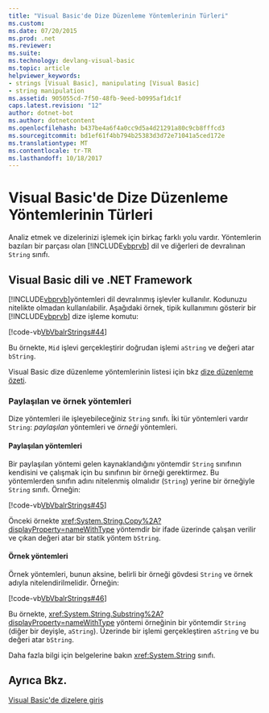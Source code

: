 ```yaml
---
title: "Visual Basic'de Dize Düzenleme Yöntemlerinin Türleri"
ms.custom: 
ms.date: 07/20/2015
ms.prod: .net
ms.reviewer: 
ms.suite: 
ms.technology: devlang-visual-basic
ms.topic: article
helpviewer_keywords:
- strings [Visual Basic], manipulating [Visual Basic]
- string manipulation
ms.assetid: 905055cd-7f50-48fb-9eed-b0995af1dc1f
caps.latest.revision: "12"
author: dotnet-bot
ms.author: dotnetcontent
ms.openlocfilehash: b437be4a6f4a0cc9d5a4d21291a80c9cb8fffcd3
ms.sourcegitcommit: bd1ef61f4bb794b25383d3d72e71041a5ced172e
ms.translationtype: MT
ms.contentlocale: tr-TR
ms.lasthandoff: 10/18/2017
---
```

# <a name="types-of-string-manipulation-methods-in-visual-basic"></a>Visual Basic'de Dize Düzenleme Yöntemlerinin Türleri
Analiz etmek ve dizelerinizi işlemek için birkaç farklı yolu vardır. Yöntemlerin bazıları bir parçası olan [!INCLUDE[vbprvb](~/includes/vbprvb-md.md)] dil ve diğerleri de devralınan `String` sınıfı.  
  
## <a name="visual-basic-language-and-the-net-framework"></a>Visual Basic dili ve .NET Framework  
 [!INCLUDE[vbprvb](~/includes/vbprvb-md.md)]yöntemleri dil devralınmış işlevler kullanılır. Kodunuzu nitelikte olmadan kullanılabilir. Aşağıdaki örnek, tipik kullanımını gösterir bir [!INCLUDE[vbprvb](~/includes/vbprvb-md.md)] dize işleme komutu:  
  
 [!code-vb[VbVbalrStrings#44](../../../../visual-basic/language-reference/functions/codesnippet/VisualBasic/types-of-string-manipulation-methods_1.vb)]  
  
 Bu örnekte, `Mid` işlevi gerçekleştirir doğrudan işlemi `aString` ve değeri atar `bString`.  
  
 Visual Basic dize düzenleme yöntemlerinin listesi için bkz [dize düzenleme özeti](../../../../visual-basic/language-reference/keywords/string-manipulation-summary.md).  
  
### <a name="shared-methods-and-instance-methods"></a>Paylaşılan ve örnek yöntemleri  
 Dize yöntemleri ile işleyebileceğiniz `String` sınıfı. İki tür yöntemleri vardır `String`: *paylaşılan* yöntemleri ve *örneği* yöntemleri.  
  
#### <a name="shared-methods"></a>Paylaşılan yöntemleri  
 Bir paylaşılan yöntemi gelen kaynaklandığını yöntemdir `String` sınıfının kendisini ve çalışmak için bu sınıfının bir örneği gerektirmez. Bu yöntemlerden sınıfın adını nitelenmiş olmalıdır (`String`) yerine bir örneğiyle `String` sınıfı. Örneğin:  
  
 [!code-vb[VbVbalrStrings#45](../../../../visual-basic/language-reference/functions/codesnippet/VisualBasic/types-of-string-manipulation-methods_2.vb)]  
  
 Önceki örnekte <xref:System.String.Copy%2A?displayProperty=nameWithType> yöntemdir bir ifade üzerinde çalışan verilir ve çıkan değeri atar bir statik yöntem `bString`.  
  
#### <a name="instance-methods"></a>Örnek yöntemleri  
 Örnek yöntemleri, bunun aksine, belirli bir örneği gövdesi `String` ve örnek adıyla nitelendirilmelidir. Örneğin:  
  
 [!code-vb[VbVbalrStrings#46](../../../../visual-basic/language-reference/functions/codesnippet/VisualBasic/types-of-string-manipulation-methods_3.vb)]  
  
 Bu örnekte, <xref:System.String.Substring%2A?displayProperty=nameWithType> yöntemi örneğinin bir yöntemdir `String` (diğer bir deyişle, `aString`). Üzerinde bir işlemi gerçekleştiren `aString` ve bu değeri atar `bString`.  
  
 Daha fazla bilgi için belgelerine bakın <xref:System.String> sınıfı.  
  
## <a name="see-also"></a>Ayrıca Bkz.  
 [Visual Basic'de dizelere giriş](../../../../visual-basic/programming-guide/language-features/strings/introduction-to-strings.md)
